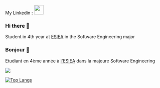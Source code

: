 My Linkedin : <a href="https://www.linkedin.com/in/morinflorian/"><img height="30" src="https://upload.wikimedia.org/wikipedia/commons/c/ca/LinkedIn_logo_initials.png"></a>


### Hi there 👋

Student in 4th year at <a href="https://www.esiea.fr/">ESIEA</a> in the Software Engineering major

### Bonjour 👋
  
Etudiant en 4ème année à <a href="https://www.esiea.fr/">l'ESIEA</a> dans la majeure Software Engineering

![](https://github-readme-stats.vercel.app/api?username=Hikachhu&count_private=false&show_icons=true&theme=highcontrast)

[![Top Langs](https://github-readme-stats.vercel.app/api/top-langs/?username=Hikachhu&langs_count=8)](https://github-readme-stats.vercel.app/api/top-langs/?username=Hikachhu&langs_count=8)

<!--
**Hikachhu/Hikachhu** is a ✨ _special_ ✨ repository because its `README.md` (this file) appears on your GitHub profile.

Here are some ideas to get you started:

- 🔭 I’m currently working on ...
- 🌱 I’m currently learning ...
- 👯 I’m looking to collaborate on ...
- 🤔 I’m looking for help with ...
- 💬 Ask me about ...
- 📫 How to reach me: ...
- 😄 Pronouns: ...
- ⚡ Fun fact: ...
-->
